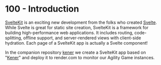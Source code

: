 # 100 - Introduction

[SvelteKit](https://kit.svelte.dev/) is an exciting new development from the folks who created [Svelte](https://svelte.dev/). While Svelte is great for static site creation, SvelteKit is a framework for building high-performance web applications. It includes routing, code-splitting, offline support, and server-rendered views with client-side hydration. Each page of a SvelteKit app is actually a Svelte component!

In the companion repository [kener](https://github.com/agility-game/kener) we create a SvelteKit app based on "[Kener](https://github.com/rajnandan1/kener)" and deploy it to render.com to monitor our Agility Game instances.
